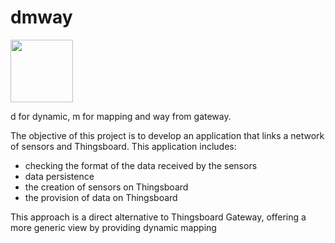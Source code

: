 # dmway

<img src="./img/logo.png?raw=true" width="100" height="100">

d for dynamic, m for mapping and way from gateway.

The objective of this project is to develop an application that links a network of sensors and Thingsboard.
This application includes:
- checking the format of the data received by the sensors
- data persistence
- the creation of sensors on Thingsboard
- the provision of data on Thingsboard

This approach is a direct alternative to Thingsboard Gateway, offering a more generic view by providing dynamic mapping

